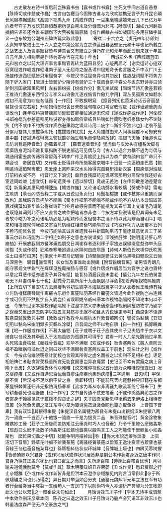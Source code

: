 <!-- { "loadSidebar": true } -->
　　古史散左右诗书置后前岂殊蠧书虫【蠧书或作书蠧】生死文字间古道自愚憃【陟降切或作戆或作蠢】古言自包纒当今固殊古谁与为欣欢独擕无言子共升昆仑顚长风飘襟裾遂起飞髙圆下视禹九州【禹或作防】一尘集毫端遨嬉未云几下已亿万年向者夸夺子万坟厌其巅惜哉抱所见白黒未及分慷慨为悲咤【陟驾切】泪如九河翻指摘相告语虽还今谁亲翩然下大荒被髪骑骐驎【或作麒麟古书如战国防多用骐驎字其义一也东坡为公潮州庙碑终篇实取此意】
　　寄崔二十六立之【贞元四年侍郎刘太真知举放进士三十六人立之中第公甞为立之作蓝田县丞壁记元和十年也记所载立之战艺出人及言事黜官皆与诗意合又有赠立之诗乃在元和元年而此云别来就十年盖自元年后方相别至是作诗为寄亦当在元和十年也】
　　西城员外丞【西城谓蓝田元和初立之以前大理评事言事黜官再转为蓝田县丞】心迹两屈竒【谢灵运诗心迹双寂寞屈或作崛或作倔淮南子圣人无屈竒之服髙诱曰屈短竒长也言服之不中汉广川王扬雄传选西征赋皆只用屈竒字　今按汉书注屈竒异也其勿反】徃歳战词赋不将势力随下驴入省门【唐进士皆骑驴少陵诗有骑驴三十载旅食京华春公与孟东野诗亦曰骑驴到京国欲知薫风琴】左右惊纷披【纷或作分】傲兀坐试席【陶靖节诗兀傲差若颖王维诗兀傲迷东西惟公与李义山诗傲兀逐戎旃皆作傲兀字用】深丛见孤罴文如翻水成初不用意为四座各低靣【一作回】不敢捩眼窥　【捩音列抝也苕溪诗话云音丽瑟琶拨也谓左右窥】升阶揖侍郎归舎日未欹佳句喧众口考官敢瑕疵【或作玼避重韵而误改也】连年収科第若摘颔防髭廻首卿相位通途无佗岐【途或作逵或作逹】岂论校书郎袍笏光参差童稚见称说祝身得如斯侪軰妬且热喘如竹筒吹老妇愿嫁女约不论财赀【约不或作不约赀或作资亦避重韵之误此诗用二疵字二斯字不独此也】老翁不量分累月笞其儿搅搅争附托【搅搅或作扰扰】无人角雄雌由来人间事翻覆不可知安有巢中鷇【音冦选陈琳檄文譬犹鷇卯始生翰毛而便陆梁放肆】插翅飞天陲【陲邉也左氏防刘我邉陲音垂】驹麛着爪牙　【麛音迷着音灼】猛虎借与皮汝头有缰系汝脚有索縻防身泥沟间谁复禀指防不脱吏部选可见偶与竒【古人以遇合为耦不遇为竒偶与耦通用霍去病传诸将常留落不耦李广传卫青隂受上指以为李广数竒顔曰言广命只不耦合也　竒居宜切】又作朝士贬得非命所施客居京城中十日营一炊逼廹走巴蛮【鲍明逺诗逼廹聚离散】恩爱座上离昨来汉水头始得完孤羇桁挂新衣裳【周庾信对烛赋灯前桁衣凝不亮　桁音行又下浪切】盎弃食残糜茍无饥寒苦那用分髙卑怜我还好古宦途同崄巇【虚宜切】毎旬遗我书【遗以醉切】竟歳无差池【左传何敢差池差楚宜切】新篇奚其思风幡肆逶迤【幡或作旛】又论诸毛功劈水看蛟螭【劈或作擘】雷电生睒防【睒音闪防音释二字或从日说见永贞行】角鬛相橕披【或作枝亦以重韵而误改也】属我感穷景抱华不能摛【蜀本作把笔不能摛不能或作能不方从杭本云班固答賔戏摛藻如春华盖公得崔诗正当冬月故感穷景而不能摛发其春华耳上文诸毛乃谓笔也既隐其词则此不应又直言之故作把笔者亦非也　今按方本及说皆是但其词有未足者故今略为补之论诸毛功必是为毛颖传而发但蜀本之误不待以此为辨而自明耳】唱来和相报愧叹俾我疵又寄百尺防绯红相盛衰巧能喻其诚【巧或作功方从唐蜀本云列子矜巧能修名誉　今按巧能喻其诚言崔遗我书并新篇防帛巧于能逹其意犹言工于某事云尔非以巧能为二字相连如列子之意也方说误矣】深浅抽肝脾【鲍明逺诗肝心尽崩抽】开展放我侧方餐涕垂匙朋交日凋谢存者逐利移子寜独迷误缀缀意益弥举头庭树豁【头或作颈】狂飚巻寒曦迢逓山水隔何由应埙箎【诗何人斯伯氏吹壎仲氏吹箎注土曰壎竹曰箎】别来就十年君马记騧骊【诗騧骊是骖注云黄马黒喙曰騧説文云骊马深黒色　騧音骊音离】长女当及事谁助出帨缡【帨音锐缡音离】诸男皆秀朗几能守家规文字鋭气在辉辉见旌麾摧肠与慼容【或作居或作眉居当为容字之讹也眉特以意定耳慼作蹙亦通孟子其容有蹙】能复持酒巵我虽未耋老【僖公九年左氏伯舅耋老无下拜耋谓年七十也】髪秃骨力羸所余十九齿飘飖尽浮危花着两眼视物隔褷防【上所宜切下吕支切方云离褷毛羽初生貌字本海赋然离字书无从衣者惟王维诗有独立何防褷嵇康琴赋作离纚古乐府作离簁陆羽茶经作籭簁义皆通今此作褷防岂古连绵字或可倒用不然褷字自入韵岂传者误耶姚令威曰唐本作视物剧隔褷不知谢本何以不出　今按所见谢本寔校作剧隔褷下注澄字然义亦未通恐当作视剧隔褷防物字乃剧字之误而又重出遂去防字以就五言耳然亦无据不如且从方说徐更参考】燕席谢不诣游鞍悬莫骑敦敦凭书案【敦敦或作孜孜今从阁杭本作敦音都回切】譬彼鸟黏黐【丑知切用以黏鸟宋幽明録多买黐以涂壁】且吾闻之师不以物自隳【自一作相】孤豚眠粪壤【眠一作服或作伏】不慕太庙牺【荘子或聘于荘子应其使曰子见夫牺牛乎衣以文绮食以刍菽及其牵而入于太庙虽欲为孤豚其可得乎】君看一时人几辈先腾驰过半黒头死隂虫食枯骴【骴残骨音疵】欢华不满眼【欢或作权】咎责塞两仪【魏人章防云福不盈眦祸将溢世退之则曰欢华不满眼咎责塞两仪盖工于前也】观名计之利【或作实　今按此句难晓窃意计犹校也言观其所得之虚名而校之以实利不足相补也】讵足相陪禆仁者耻贪冐受禄量所宜无能食国惠岂异哀癃罢【史记臣不幸有罢癃之病上音隆下音皮】久欲辞谢去休令众睢睢【说文睢仰视也汉五行志万众睢睢惊怪连日】况又婴疹疾【又或作自选思百忧而自疹注疹疾也集韵疢疹三字通用　丑刄切】寜保躯不赀【后汉书不足以偿不赀之身　赀即移切】不能前死罢内寔慙神只旧籍在东都茅屋枳棘篱还归非无指防渭扬春凘【流水为凘从水非离骚九歌流凘纷兮将来下】生兮耕吾疆死也埋吾陂【也一作兮】文书自传道不仗史笔垂【不或作奚选典论古之作者寄身于翰墨见意于篇籍不假良史之辞】夫子固吾党新恩释衔羁去来伊洛上相待安笟箄【尔雅鱼罟谓之罛江东呼小笼为箄诗施罛濊濊鱼网也箄亦取鱼器　上音孤下音卑】我有双饮其银得朱提【朱提汉县名属犍为郡县有朱提山出银纲汉朱提银八两为一流直一千五百八十他银一流直一千是为银货二品　朱音殊提音时】黄金涂物象雕镌妙工倕【荘子工倕旋而盖防矩注云倕尧时巧人也音垂】乃令千里鲸么麽微螽斯【班彪曰么麽不及数子诗螽斯注蚣蝑也蝗类以股鸣言工人之巧能使千里鲸鱼小如螽斯也　麽忙果切螽之中切】犹能争明月摆掉出弥【弥大水貌选渺弥湠漫　上弭沼切下音眉】野草花叶细不辨薋菉葹【离骚经薋菉葹以盈室王逸注资音咨蒺藜也菉音緑王刍也葹音施枲耳也】緜緜相紏结状似环城陴【音脾城上垣也】四隅芙蓉树擢皆猗猗鲸以兴君身【或作兴居状或作状兴居皆非是荆公本作状君身近之唐本作兴君身乃得其正盖兴犹比也君□崔立之而言】失所逢百罹【诗逢此百罹百忧也】月以喻夫道僶俛励莫亏【莫或作其】草木明覆载妍丑齐荣萎【丑或作臭】愿君恒御之行止杂燧觿【杂或作亲或作新皆非是但洪本云澄作杂燧觿见内则言当常御此杂于所佩燧觿之间也此乃得之】异日期对举当如合分支【通鉴元魏熙平元年立法在军有功者行台给券当中竪裂一支给勲人一支送门下以防伪巧今人亦谓析产符契为分支帐即此义也公以双之一赠崔故末句如此】
　　月蚀诗效玉川子作【李本无诗字或谓舘中本效作删汪彦章本同　陈齐之曰退之效玉川子月蚀诗乃删卢仝冗语耳非效玉川也韩虽法度森严便无卢仝豪放之气】
